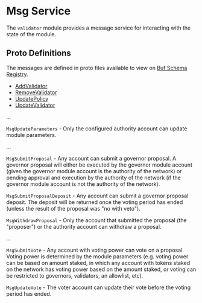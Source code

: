 # Msg Service

The `validator` module provides a message service for interacting with the state of the module.

## Proto Definitions

The messages are defined in proto files available to view on [Buf Schema Registry](https://buf.build/chora/validator).

<!-- listed alphabetically -->

- [AddValidator](https://buf.build/chora/validator/docs/main:chora.validator.v1#chora.validator.v1.Msg.AddValidator)
- [RemoveValidator](https://buf.build/chora/validator/docs/main:chora.validator.v1#chora.validator.v1.Msg.RemoveValidator)
- [UpdatePolicy](https://buf.build/chora/validator/docs/main:chora.validator.v1#chora.validator.v1.Msg.UpdatePolicy)
- [UpdateValidator](https://buf.build/chora/validator/docs/main:chora.validator.v1#chora.validator.v1.Msg.UpdateValidator)

...

`MsgUpdateParameters` - Only the configured authority account can update module parameters.

...

`MsgSubmitProposal` - Any account can submit a governor proposal. A governor proposal will either be executed by the governor module account (given the governor module account is the authority of the network) or pending approval and execution by the authority of the network (if the governor module account is not the authority of the network).

`MsgSubmitProposalDeposit` - Any account can submit a governor proposal deposit. The deposit will be returned once the voting period has ended (unless the result of the proposal was "no with veto").

`MsgWithdrawProposal` - Only the account that submitted the proposal (the "proposer") or the authority account can withdraw a proposal.

...

`MsgSubmitVote` - Any account with voting power can vote on a proposal. Voting power is determined by the module parameters (e.g. voting power can be based on amount staked, in which any account with tokens staked on the network has voting power based on the amount staked, or voting can be restricted to governors, validators, an allowlist, etc).

`MsgUpdateVote` - The voter account can update their vote before the voting period has ended.
